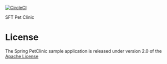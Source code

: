 [![CircleCI](https://circleci.com/gh/godguide1/sfg-pet-clinic.svg?style=svg)](https://circleci.com/gh/godguide1/sfg-pet-clinic)

SFT Pet Clinic

# License

The Spring PetClinic sample application is released under version 2.0 of the [Apache License](https://www.apache.org/licenses/LICENSE-2.0)

